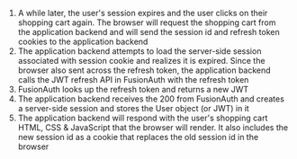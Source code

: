 1. A while later, the user's session expires and the user clicks on their shopping cart again. The browser will request the shopping cart from the application backend and will send the session id and refresh token cookies to the application backend
1. The application backend attempts to load the server-side session associated with session cookie and realizes it is expired. Since the browser also sent across the refresh token, the application backend calls the JWT refresh API in FusionAuth with the refresh token
1. FusionAuth looks up the refresh token and returns a new JWT
1. The application backend receives the 200 from FusionAuth and creates a server-side session and stores the User object (or JWT) in it
1. The application backend will respond with the user's shopping cart HTML, CSS & JavaScript that the browser will render. It also includes the new session id as a cookie that replaces the old session id in the browser